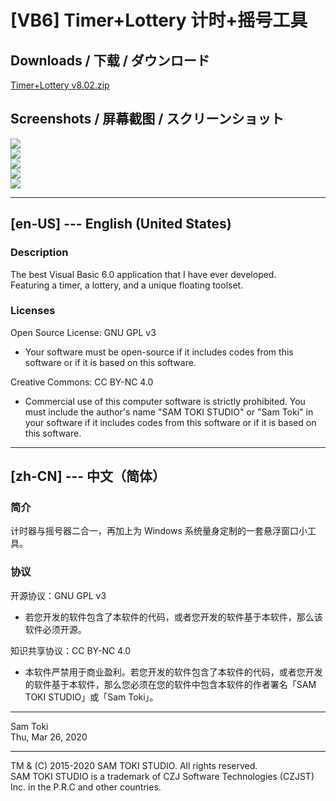 # [VB6] Timer+Lottery 计时+摇号工具

## Downloads / 下载 / ダウンロード

[Timer+Lottery v8.02.zip](https://raw.githubusercontent.com/SamToki/VB6---Timer-Plus-Lottery/master/%5B2%5D%20EXE/Timer%2BLottery%20v8.02.zip)

## Screenshots / 屏幕截图 / スクリーンショット

![](https://github.com/SamToki/VB6---Timer-Plus-Lottery/blob/master/%5B3%5D%20Screenshots/Screenshot%201%20-%20Main%20Window.png)<br>
![](https://github.com/SamToki/VB6---Timer-Plus-Lottery/blob/master/%5B3%5D%20Screenshots/Screenshot%202%20-%20Mini%20Mode%20(Floating%20Window).png)<br>
![](https://github.com/SamToki/VB6---Timer-Plus-Lottery/blob/master/%5B3%5D%20Screenshots/Screenshot%203%20-%20Lottery%20Window.png)<br>
![](https://github.com/SamToki/VB6---Timer-Plus-Lottery/blob/master/%5B3%5D%20Screenshots/Screenshot%204%20-%20Settings.png)<br>
![](https://github.com/SamToki/VB6---Timer-Plus-Lottery/blob/master/%5B3%5D%20Screenshots/Screenshot%205%20-%20About.png)

-----

## [en-US] --- English (United States)

### Description

The best Visual Basic 6.0 application that I have ever developed.<br>
Featuring a timer, a lottery, and a unique floating toolset.

### Licenses

Open Source License: GNU GPL v3
* Your software must be open-source if it includes codes from this software or if it is based on this software.

Creative Commons: CC BY-NC 4.0
* Commercial use of this computer software is strictly prohibited. You must include the author's name "SAM TOKI STUDIO" or "Sam Toki" in your software if it includes codes from this software or if it is based on this software.

-----

## [zh-CN] --- 中文（简体）

### 简介

计时器与摇号器二合一，再加上为 Windows 系统量身定制的一套悬浮窗口小工具。

### 协议

开源协议：GNU GPL v3
* 若您开发的软件包含了本软件的代码，或者您开发的软件基于本软件，那么该软件必须开源。

知识共享协议：CC BY-NC 4.0
* 本软件严禁用于商业盈利。若您开发的软件包含了本软件的代码，或者您开发的软件基于本软件，那么您必须在您的软件中包含本软件的作者署名「SAM TOKI STUDIO」或「Sam Toki」。

-----

Sam Toki<br>
Thu, Mar 26, 2020

-----

TM & (C) 2015-2020 SAM TOKI STUDIO. All rights reserved.<br>
SAM TOKI STUDIO is a trademark of CZJ Software Technologies (CZJST) Inc. in the P.R.C and other countries.
